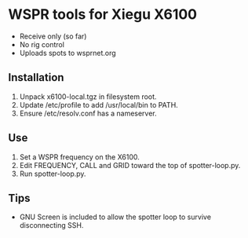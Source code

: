 # WSPR tools for Xiegu X6100

* Receive only (so far)
* No rig control
* Uploads spots to wsprnet.org

## Installation

1. Unpack x6100-local.tgz in filesystem root.
2. Update /etc/profile to add /usr/local/bin to PATH.
3. Ensure /etc/resolv.conf has a nameserver.

## Use

1. Set a WSPR frequency on the X6100.
2. Edit FREQUENCY, CALL and GRID toward the top of spotter-loop.py.
3. Run spotter-loop.py.

## Tips

* GNU Screen is included to allow the spotter loop to survive disconnecting SSH.
